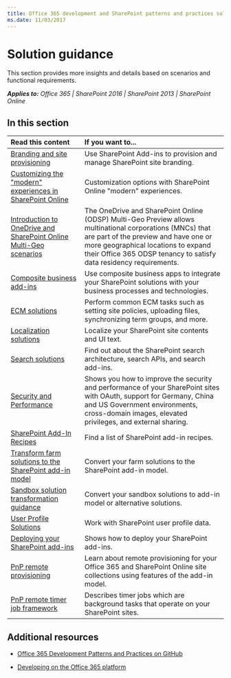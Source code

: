 ```yaml
---
title: Office 365 development and SharePoint patterns and practices solution guidance
ms.date: 11/03/2017
---
```

# Solution guidance

This section provides more insights and details based on scenarios and functional requirements. 

_**Applies to:** Office 365 | SharePoint 2016 | SharePoint 2013 | SharePoint Online_

## In this section

|**Read this content**|**If you want to...**|
|:-----|:-----|
|[Branding and site provisioning](Branding-and-site-provisioning-solutions-for-SharePoint.md)|Use SharePoint Add-ins to provision and manage SharePoint site branding.|
|[Customizing the "modern" experiences in SharePoint Online](modern-experience-customizations.md)|Customization options with SharePoint Online "modern" experiences.|
|[Introduction to OneDrive and SharePoint Online Multi-Geo scenarios](multigeo-introduction.md)|The OneDrive and SharePoint Online (ODSP) Multi-Geo Preview allows multinational corporations (MNCs) that are part of the preview and have one or more geographical locations to expand their Office 365 ODSP tenancy to satisfy data residency requirements.|
|[Composite business add-ins](Composite-buisness-apps-for-SharePoint.md)|Use composite business apps to integrate your SharePoint solutions with your business processes and technologies. |
|[ECM solutions](Enterprise-Content-Management-solutions-for-SharePoint-2013-and-SharePoint-Online.md)|Perform common ECM tasks such as setting site policies, uploading files, synchronizing term groups, and more.|
|[Localization solutions](localization-solutions-for-sharepoint-2013-and-sharepoint-online.md)|Localize your SharePoint site contents and UI text.|
|[Search solutions](search-solutions-in-sharepoint-2013-and-sharepoint-online.md)|Find out about the SharePoint search architecture, search APIs, and search add-ins.|
|[Security and Performance](security-and-performance.md)|Shows you how to improve the security and performance of your SharePoint sites with OAuth, support for Germany, China and US Government environments, cross-domain images, elevated privileges, and external sharing.|
|[SharePoint Add-In Recipes](sharepoint-add-in-recipes.md)|Find a list of SharePoint add-in recipes.|
|[Transform farm solutions to the SharePoint add-in model](Transform-farm-solutions-to-the-SharePoint-app-model.md)|Convert your farm solutions to the SharePoint add-in model.|
|[Sandbox solution transformation guidance](sandbox-solution-transformation-guidance.md)|Convert your sandbox solutions to add-in model or alternative solutions.|
|[User Profile Solutions](user-profile-solutions-for-sharepoint.md)|Work with SharePoint user profile data.|
|[Deploying your SharePoint add-ins](deploying-your-sharepoint-add-ins.md)|Shows how to deploy your SharePoint add-ins.|
|[PnP remote provisioning](pnp-remote-provisioning.md)|Learn about remote provisioning for your Office 365 and SharePoint Online site collections using features of the add-in model.|
|[PnP remote timer job framework](pnp-remote-timer-job-framework.md)|Describes timer jobs which are background tasks that operate on your SharePoint sites.|


## Additional resources
<a name="bk_addresources"> </a>

-  [Office 365 Development Patterns and Practices on GitHub](https://github.com/SharePoint/PnP)
    
-  [Developing on the Office 365 platform](http://msdn.microsoft.com/en-us/office/office365/howto/platform-development-overview)
